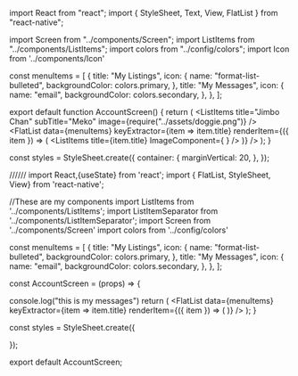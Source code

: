 import React from "react";
import { StyleSheet, Text, View, FlatList } from "react-native";

import Screen from "../components/Screen";
import ListItems from "../components/ListItems";
import colors from "../config/colors";
import Icon from '../components/Icon'

const menuItems = [
  {
    title: "My Listings",
    icon: {
      name: "format-list-bulleted",
      backgroundColor: colors.primary,
    },
    title: "My Messages",
    icon: {
      name: "email",
      backgroundColor: colors.secondary,
    },
  },
];

export default function AccountScreen() {
  return (
    <Screen>
      <View style={styles.container}>
        <ListItems
          title="Jimbo Chan"
          subTitle="Meko"
          image={require("../assets/doggie.png")}
        />
      </View>
      <View style={styles.container}>
      <FlatList
        data={menuItems}
        keyExtractor={item => item.title}
        renderItem={({ item }) => (
          <ListItems
            title={item.title} 
            ImageComponent={
                <Icon name={item.icon.name} backgroundColor={item.icon.backgroundColor}/>
            }
          />
        )}
      />
      </View>
    </Screen>
  );
}

const styles = StyleSheet.create({
  container: {
    marginVertical: 20,
  },
});



//////
import React,{useState} from 'react';
import { FlatList, StyleSheet, View} from 'react-native';


//These are my components
import ListItems from '../components/ListItems';
import ListItemSeparator from '../components/ListItemSeparator';
import Screen from '../components/Screen'
import colors from '../config/colors'

const menuItems = [
    {
      title: "My Listings",
      icon: {
        name: "format-list-bulleted",
        backgroundColor: colors.primary,
      },
      title: "My Messages",
      icon: {
        name: "email",
        backgroundColor: colors.secondary,
      },
    },
  ];

const AccountScreen = (props) => {


  console.log("this is my messages")
  return (
    <Screen style>
      <FlatList
        data={menuItems}
        keyExtractor={item => item.title}
        renderItem={({ item }) => (
          <ListItems
            title={item.title} 
            subTitle={item.description}
            image={item.image}
          />
        )}
      />
    </Screen>
  );
}

const styles = StyleSheet.create({
  
});

export default AccountScreen;
